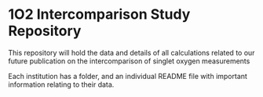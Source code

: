 # 1O2 Intercomparison Study Repository 
This repository will hold the data and details of all calculations related to our future publication on the intercomparison of singlet oxygen measurements 

Each institution has a folder, and an individual README file with important information relating to their data. 

